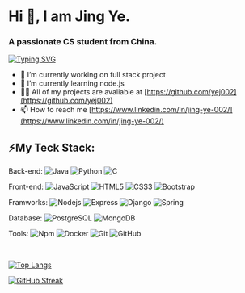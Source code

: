 # Hi 👋, I am Jing Ye.
### A passionate CS student from China.
[![Typing SVG](https://readme-typing-svg.herokuapp.com?font=Brush+Script+MT&size=35&color=9919FF&background=F9D3FF85&vCenter=true&lines=Welcome+to+my+GitHub+Portfolio;++%E2%99%AA(%EF%BD%A5%CF%89%EF%BD%A5)%EF%BE%89+Thank+you)](https://git.io/typing-svg)

- 🔭 I’m currently working on full stack project
- 🌱 I’m currently learning node.js
- 👨‍💻 All of my projects are avaliable at [https://github.com/yej002](https://github.com/yej002)
- 📫 How to reach me [https://www.linkedin.com/in/jing-ye-002/](https://www.linkedin.com/in/jing-ye-002/)
## ⚡My Teck Stack:

Back-end:
![Java](https://img.shields.io/badge/-Java-FC5101?style=plastic&logo=Java)
![Python](https://img.shields.io/badge/-Python-13306F?style=plastic&logo=Python)
![C](https://img.shields.io/badge/-C-155AB8?style=plastic&logo=C)

Front-end:
![JavaScript](https://img.shields.io/badge/-JavaScript-black?style=plastic&logo=javascript)
![HTML5](https://img.shields.io/badge/-HTML5-FC4901?style=plastic&logo=html5&logoColor=white)
![CSS3](https://img.shields.io/badge/-CSS3-007ACC?style=plastic&logo=css3)
![Bootstrap](https://img.shields.io/badge/-Bootstrap-581845?style=plastic&logo=bootstrap)

Framworks:
![Nodejs](https://img.shields.io/badge/-Nodejs-014F0D?style=plastic&logo=Node.js)
![Express](https://img.shields.io/badge/-Express-171F8F?style=plastic&logo=Express)
![Django](https://img.shields.io/badge/-Django-273746?style=plastic&logo=Django)
![Spring](https://img.shields.io/badge/-Spring-014F0D?style=plastic&logo=Spring)


Database:
![PostgreSQL](https://img.shields.io/badge/-PostgreSQL-13306F?style=plastic&logo=postgresql)
![MongoDB](https://img.shields.io/badge/-MongoDB-014F0D?style=plastic&logo=mongodb)

Tools:
![Npm](https://img.shields.io/badge/-npm-7B241C?style=plastic&logo=npm)
![Docker](https://img.shields.io/badge/-Docker-21618C?style=plastic&logo=docker)
![Git](https://img.shields.io/badge/-Git-181717?style=plastic&logo=git)
![GitHub](https://img.shields.io/badge/-GitHub-181717?style=plastic&logo=github)


<br />

[![Top Langs](https://github-readme-stats.vercel.app/api/top-langs/?username=yej002&theme=dracula&layout=compact)](https://github.com/anuraghazra/github-readme-stats)

[![GitHub Streak](https://github-readme-streak-stats.herokuapp.com?user=yej002&theme=dracula)](https://git.io/streak-stats)

